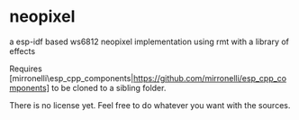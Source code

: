 # neopixel
a esp-idf based ws6812 neopixel implementation using rmt with a library of effects

Requires [mirronelli\esp_cpp_components|https://github.com/mirronelli/esp_cpp_components] to be cloned to a sibling folder.

There is no license yet. Feel free to do whatever you want with the sources.
